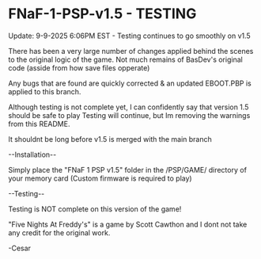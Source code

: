 # FNaF-1-PSP-v1.5 - TESTING
Update: 9-9-2025 6:06PM EST - 
Testing continues to go smoothly on v1.5

There has been a very large number of changes applied behind the scenes to the original logic of the game. 
Not much remains of BasDev's original code (asside from how save files opperate)

Any bugs that are found are quickly corrected & an updated EBOOT.PBP is applied to this branch.  

Although testing is not complete yet, I can confidently say that version 1.5 should be safe to play
Testing will continue, but Im removing the warnings from this README.  

It shouldnt be long before v1.5 is merged with the main branch



--Installation--

Simply place the "FNaF 1 PSP v1.5" folder in the /PSP/GAME/ directory of your memory card 
(Custom firmware is required to play)

--Testing--

Testing is NOT complete on this version of the game!

"Five Nights At Freddy's" is a game by Scott Cawthon and I dont not take any credit for the original work.

-Cesar

